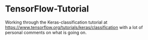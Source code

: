 # TensorFlow-Tutorial
Working through the Keras-classification tutorial at
https://www.tensorflow.org/tutorials/keras/classification
with a lot of personal comments on what is going on.
